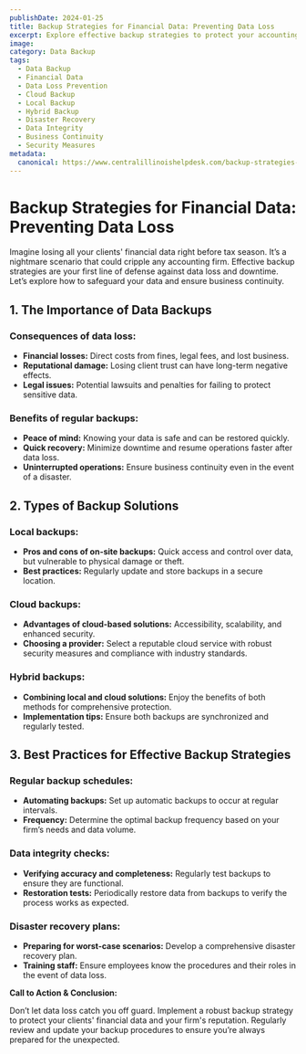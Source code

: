 ```yaml
---
publishDate: 2024-01-25  
title: Backup Strategies for Financial Data: Preventing Data Loss  
excerpt: Explore effective backup strategies to protect your accounting firm's financial data from loss and ensure business continuity.  
image:  
category: Data Backup  
tags:
  - Data Backup
  - Financial Data
  - Data Loss Prevention
  - Cloud Backup
  - Local Backup
  - Hybrid Backup
  - Disaster Recovery
  - Data Integrity
  - Business Continuity
  - Security Measures
metadata:
  canonical: https://www.centralillinoishelpdesk.com/backup-strategies-for-financial-data-preventing-data-loss
---
```


# Backup Strategies for Financial Data: Preventing Data Loss

Imagine losing all your clients' financial data right before tax season. It’s a nightmare scenario that could cripple any accounting firm. Effective backup strategies are your first line of defense against data loss and downtime. Let’s explore how to safeguard your data and ensure business continuity.

## 1. The Importance of Data Backups

### Consequences of data loss:

- **Financial losses:** Direct costs from fines, legal fees, and lost business.
- **Reputational damage:** Losing client trust can have long-term negative effects.
- **Legal issues:** Potential lawsuits and penalties for failing to protect sensitive data.

### Benefits of regular backups:

- **Peace of mind:** Knowing your data is safe and can be restored quickly.
- **Quick recovery:** Minimize downtime and resume operations faster after data loss.
- **Uninterrupted operations:** Ensure business continuity even in the event of a disaster.

## 2. Types of Backup Solutions

### Local backups:

- **Pros and cons of on-site backups:** Quick access and control over data, but vulnerable to physical damage or theft.
- **Best practices:** Regularly update and store backups in a secure location.

### Cloud backups:

- **Advantages of cloud-based solutions:** Accessibility, scalability, and enhanced security.
- **Choosing a provider:** Select a reputable cloud service with robust security measures and compliance with industry standards.

### Hybrid backups:

- **Combining local and cloud solutions:** Enjoy the benefits of both methods for comprehensive protection.
- **Implementation tips:** Ensure both backups are synchronized and regularly tested.

## 3. Best Practices for Effective Backup Strategies

### Regular backup schedules:

- **Automating backups:** Set up automatic backups to occur at regular intervals.
- **Frequency:** Determine the optimal backup frequency based on your firm’s needs and data volume.

### Data integrity checks:

- **Verifying accuracy and completeness:** Regularly test backups to ensure they are functional.
- **Restoration tests:** Periodically restore data from backups to verify the process works as expected.

### Disaster recovery plans:

- **Preparing for worst-case scenarios:** Develop a comprehensive disaster recovery plan.
- **Training staff:** Ensure employees know the procedures and their roles in the event of data loss.

**Call to Action & Conclusion:**

Don’t let data loss catch you off guard. Implement a robust backup strategy to protect your clients' financial data and your firm's reputation. Regularly review and update your backup procedures to ensure you’re always prepared for the unexpected.